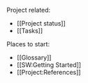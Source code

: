 Project related:
* [[Project status]]
* [[Tasks]]

Places to start:
* [[Glossary]]
* [[SW:Getting Started]]
* [[Project:References]]